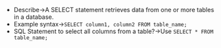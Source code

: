 - Describe→A SELECT statement retrieves data from one or more tables in a database.
- Example syntax→`SELECT column1, column2 FROM table_name;`
- SQL Statement to select all columns from a table?→Use `SELECT * FROM table_name;` 
